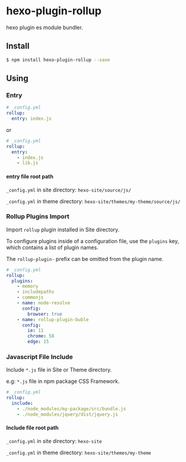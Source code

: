# hexo-plugin-rollup

hexo plugin es module bundler.

## Install

```sh
$ npm install hexo-plugin-rollup --save
```

## Using

### Entry

```yaml
# _config.yml
rollup:
  entry: index.js
```
or
```yaml
# _config.yml
rollup:
  entry:
    - index.js
    - lib.js
```

#### entry file root path

`_config.yml` in site directory: `hexo-site/source/js/`

`_config.yml` in theme directory: `hexo-site/themes/my-theme/source/js/`

### Rollup Plugins Import

Import `rollup` plugin installed in Site directory.

To configure plugins inside of a configuration file, use the `plugins` key, which contains a list of plugin names.

The `rollup-plugin-` prefix can be omitted from the plugin name.

```yaml
# _config.yml
rollup:
  plugins:
    - memory
    - includepaths
    - commonjs
    - name: node-resolve
      config:
        browser: true
    - name: rollup-plugin-buble
      config:
        ie: 11
        chrome: 58
        edge: 15
```

### Javascript File Include

Include `*.js` file in Site or Theme directory.

e.g: `*.js` file in npm package CSS Framework.

```yaml
# _config.yml
rollup:
  include:
    - ./node_modules/my-package/src/bundle.js
    - ./node_modules/jquery/dist/jquery.js
```

#### Include file root path

`_config.yml` in site directory: `hexo-site`

`_config.yml` in theme directory: `hexo-site/themes/my-theme`
